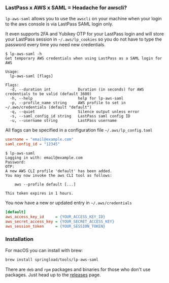 ### LastPass x AWS x SAML = Headache for awscli?

`lp-aws-saml` allows you to use the `awscli` on your machine when your login to the aws console is via LastPass SAML login only.

It even supports 2FA and Yubikey OTP for your LastPass login and will store your LastPass session in `~/.aws/lp_cookies`
so you do not have to type the password every time you need new credentials.

```
$ lp-aws-saml -h
Get temporary AWS credentials when using LastPass as a SAML login for AWS

Usage:
  lp-aws-saml [flags]

Flags:
  -d, --duration int            Duration (in seconds) for AWS credentials to be valid (default 3600)
  -h, --help                    help for lp-aws-saml
  -p, --profile_name string     AWS profile to set in ~/.aws/credentials (default "default")
  -q, --quiet                   Silence output unless error
  -s, --saml_config_id string   LastPass saml config ID
  -u, --username string         LastPass username
```

All flags can be specified in a configuration file `~/.aws/lp_config.toml`

```toml
username = "email@example.com"
saml_config_id = "12345"
```

```
$ lp-aws-saml
Logging in with: email@example.com
Password: 
OTP: 
A new AWS CLI profile 'default' has been added.
You may now invoke the aws CLI tool as follows:

    aws --profile default [...]

This token expires in 1 hours.
```

You now have a new or updated entry in `~/.aws/credentials`

```ini
[default]
aws_access_key_id     = {YOUR_ACCESS_KEY_ID}
aws_secret_access_key = {YOUR_SECRET_ACCESS_KEY}
aws_session_token     = {YOUR_SESSION_TOKEN}
```

### Installation

For macOS you can install with brew:
```sh
brew install springload/tools/lp-aws-saml
```

There are `deb` and `rpm` packages and binaries for those who don't use packages. Just head up to the [releases](https://github.com/springload/lp-aws-saml/releases/latest) page.
